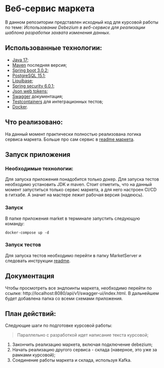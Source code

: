 # Веб-сервис маркета
В данном репозитории представлен исходный код для курсовой работы по теме: *Использование Debezium в веб-сервисе для реализации шаблона разработки захвата изменения данных*.

## Использованные технологии:
- [Java 17](https://www.oracle.com/java/technologies/javase/jdk17-archive-downloads.html);
- [Maven](https://maven.apache.org/download.cgi) последняя версия;
- [Spring boot 3.0.2](https://spring.io/projects/spring-boot);
- [PostgreSQL 15.1](https://www.postgresql.org/);
- [Liquibase](https://www.liquibase.org/);
- [Spring security 6.0.1](https://spring.io/projects/spring-security);
- [Json web tokens](https://jwt.io/);
- [Swagger](https://swagger.io/) документация;
- [Testcontainers](https://www.testcontainers.org/) для интеграционных тестов;
- [Docker](https://www.docker.com/).

## Что реализовано:
На данный момент практически полностью реализована логика сервиса маркета. Больше про сам сервис в [readme маркета](MarketServer/README.md).

## Запуск приложения
### Необходимые технологии:
Для запуска приложения понадобится только докер. Для запуска тестов необходимо установить JDK и maven. Стоит отметить, что на данный момент запуститься только сервис маркета, а для него настроен CI/CD в гитхабе. А значит на мастере лежит рабочая версия (надеюсь).

### Запуск
В папке приложения market в терминале запустить следующую команду:
```
docker-compose up -d
```

### Запуск тестов
Для запуска тестов необходимо перейти в папку MarketServer и следовать инструкции [readme](MarketServer/README.md).

## Документация
Чтобы просмотреть все эндпоинты маркета, необходимо перейти по ссылке: http://localhost:8080/api/v1/swagger-ui/index.html.
В дальнейшем будет добавлена папка со всеми схемами приложения.

## План действий:
Следующие шаги по подготовке курсовой работы:
> Параллельно с разработкой идет написание текста курсовой;
1) Закончить реализацию маркета, включая подключение debezium;
2) Начать реализацию другого сервиса - склада (наверное, это уже за рамками курсовой);
3) Соединение работы маркета и склада, используя Kafka.